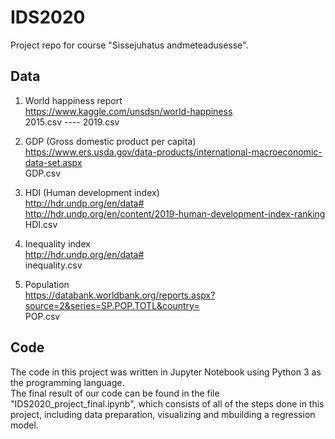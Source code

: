 # IDS2020
Project repo for course "Sissejuhatus andmeteadusesse".

## Data
1) World happiness report  
https://www.kaggle.com/unsdsn/world-happiness  
2015.csv ---- 2019.csv

2) GDP (Gross domestic product per capita)  
https://www.ers.usda.gov/data-products/international-macroeconomic-data-set.aspx  
GDP.csv

3) HDI (Human development index)  
http://hdr.undp.org/en/data#  
http://hdr.undp.org/en/content/2019-human-development-index-ranking  
HDI.csv

4) Inequality index  
http://hdr.undp.org/en/data#   
inequality.csv

5) Population  
https://databank.worldbank.org/reports.aspx?source=2&series=SP.POP.TOTL&country=  
POP.csv  

## Code

The code in this project was written in Jupyter Notebook using Python 3 as the programming language.  
The final result of our code can be found in the file "IDS2020_project_final.ipynb", which consists of all of the steps done in this project, including data preparation, visualizing and mbuilding a regression model.  

